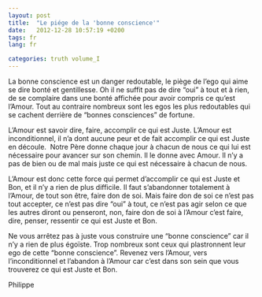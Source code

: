```yaml
---
layout: post
title:  "Le piége de la 'bonne conscience'"
date:   2012-12-28 10:57:19 +0200
tags: fr
lang: fr

categories: truth volume_I
---
```

La bonne conscience est un danger redoutable, le piège de l’ego qui aime se dire bonté et gentillesse. Oh il ne suffit pas de dire “oui” à tout et à rien, de se complaire dans une bonté affichée pour avoir compris ce qu’est l’Amour. Tout au contraire nombreux sont les egos les plus redoutables qui se cachent derrière de “bonnes consciences” de fortune.

L’Amour est savoir dire, faire, accomplir ce qui est Juste. L’Amour est inconditionnel, il n’a dont aucune peur et de fait accomplir ce qui est Juste en découle.  Notre Père donne chaque jour à chacun de nous ce qui lui est nécessaire pour avancer sur son chemin. Il le donne avec Amour. Il n’y a pas de bien ou de mal mais juste ce qui est nécessaire à chacun de nous.

L’Amour est donc cette force qui permet d’accomplir ce qui est Juste et Bon, et il n’y a rien de plus difficile. Il faut s’abandonner totalement à l’Amour, de tout son être, faire don de soi. Mais faire don de soi ce n’est pas tout accepter, ce n’est pas dire “oui” à tout, ce n’est pas agir selon ce que les autres diront ou penseront, non, faire don de soi à l’Amour c’est faire, dire, penser, ressentir ce qui est Juste et Bon.

Ne vous arrêtez pas à juste vous construire une “bonne conscience” car il n’y a rien de plus égoïste. Trop nombreux sont ceux qui plastronnent leur ego de cette “bonne conscience”. Revenez vers l’Amour, vers l’inconditionnel et l’abandon à l’Amour car c’est dans son sein que vous trouverez ce qui est Juste et Bon.

Philippe

<!-- 
Ce(tte) œuvre est mise à disposition selon les termes de la Licence Creative Commons Attribution - Pas d’Utilisation Commerciale 4.0 International.
-->
